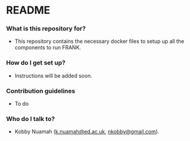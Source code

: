 # README #


### What is this repository for? ###

* This repository contains the necessary docker files to setup up all the components to run FRANK.


### How do I get set up? ###

* Instructions will be added soon.

### Contribution guidelines ###

* To do

### Who do I talk to? ###

* Kobby Nuamah (k.nuamah@ed.ac.uk, nkobby@gmail.com).
